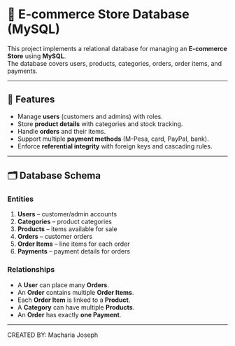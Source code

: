 # 🛒 E-commerce Store Database (MySQL)

This project implements a relational database for managing an **E-commerce Store** using **MySQL**.  
The database covers users, products, categories, orders, order items, and payments.  

---

## 📌 Features
- Manage **users** (customers and admins) with roles.  
- Store **product details** with categories and stock tracking.  
- Handle **orders** and their items.  
- Support multiple **payment methods** (M-Pesa, card, PayPal, bank).  
- Enforce **referential integrity** with foreign keys and cascading rules.  

---

## 🗂️ Database Schema

### Entities
1. **Users** – customer/admin accounts  
2. **Categories** – product categories  
3. **Products** – items available for sale  
4. **Orders** – customer orders  
5. **Order Items** – line items for each order  
6. **Payments** – payment details for orders  

### Relationships
- A **User** can place many **Orders**.  
- An **Order** contains multiple **Order Items**.  
- Each **Order Item** is linked to a **Product**.  
- A **Category** can have multiple **Products**.  
- An **Order** has exactly **one Payment**.  

---


CREATED BY: Macharia Joseph
